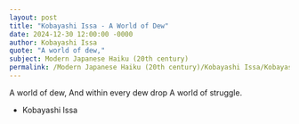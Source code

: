 ```yaml
---
layout: post
title: "Kobayashi Issa - A World of Dew"
date: 2024-12-30 12:00:00 -0000
author: Kobayashi Issa
quote: "A world of dew,"
subject: Modern Japanese Haiku (20th century)
permalink: /Modern Japanese Haiku (20th century)/Kobayashi Issa/Kobayashi Issa - A World of Dew
---
```


A world of dew,
And within every dew drop
A world of struggle.

- Kobayashi Issa
